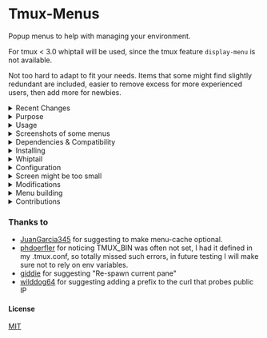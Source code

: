 # Tmux-Menus

Popup menus to help with managing your environment.

For tmux < 3.0 whiptail will be used, since the tmux feature
`display-menu` is not available.

Not too hard to adapt to fit your needs. Items that some
might find slightly redundant are included, easier to remove excess for more
experienced users, then add more for newbies.

<details>
<summary>Recent Changes</summary>
<br>

- Fixed Reload Config in Whiptail.
- Added option to disable caching.
- Fixed a glitch with dynamic content on some platforms.
- Moved Paste Buffers to main & public IP to Extras. Checked and updated min sizes
- Menu 'Missing Keys' limited to tmux >= 2.0

</details>
<details>
<summary>Purpose</summary>
<br>

Some basic popup menus come as the default
(See *Configuration* for how to disable them)

- `<prefix> <` displays some Windows handling options
- `<prefix> >` displays some pane handling options
- Right-click on a pane, ALT-right-click on a pane, status or status left.

Rather lacking and since they're written as hard-to-read one-liners,
a more integrated approach with navigation and adaptability seemed
the way to go, also covering more than panes and windows.

Not solely meant for beginners, I use it myself all the time:

- When connecting using terminals without much support for Meta or Ctrl,
this gives access to all the actions that aren't available with the
regular shortcuts. For instance, when running iSH the console keyboard is
pretty limited.
- Tasks that would need external scripts to avoid hard-to-read
complex bind one-liners, such as killing the current session, without getting
disconnected.
- When direct typing would be much longer.
Example: Kill the server directly with 12 keys:
`<prefix> : kill-ser <tab> <enter>`
with the menus 5 keys: `<prefix> \ A x y`
- Actions used to seldom to be remembered as shortcuts.

</details>
<details>
<summary>Usage</summary>
<br>

Once installed, hit the trigger to get the main menu to pop up.
The default is `<prefix> \` see Configuration below for how to change it.

</details>
<details>
<summary>Screenshots of some menus</summary>
<br>

The grey one is generated with whiptail, as can be seen whiptail menus use a lot more screen real estate. The rest are generated by the tmux built-in `display-menu`

![help-summary](https://github.com/jaclu/tmux-menus/assets/5046648/8288c2be-6a0b-4d56-8ffd-45ac2c46d409)
![main](https://github.com/jaclu/tmux-menus/assets/5046648/78f60a8c-cc8c-4a73-a4a6-444e5f82e813)
![pane](https://github.com/jaclu/tmux-menus/assets/5046648/d0f946b2-90c8-43bf-81ee-91d7adb48d64)
![missing_keys](https://github.com/jaclu/tmux-menus/assets/5046648/df381f93-3e7e-4ac5-bd06-e752c41eb6ef)
![sessions](https://github.com/jaclu/tmux-menus/assets/5046648/61154003-e812-4e5f-8ecc-4797dccd471f)
![sessions-wt](https://github.com/jaclu/tmux-menus/assets/5046648/55fdddde-7cbd-42b8-81da-796509fdf8c6)

</details>
<details>
<summary>Dependencies & Compatibility</summary>

### Dependencies

If tmux >= 3.0 is used, whiptail is not needed

#### Linux

In most cases whiptail is installed by default on Linux distros. If not, install it using your package manager.
One gotcha is that in the Red Hat universe the package is not called whiptail, the package containing whiptail is called `newt`.

#### MacOS

MacOS does not come with whiptail, but it is available in Homebrew

### Compatability

Version | Notice
-|-
3.2 | Fully compatible
3.0 - 3.1c | Menu centering is not supported, it's displayed top left if C is selected.
1.9 - 2.9a | Needs whiptail. Menu location setting ignored.
1.7 - 1.8  | tpm is not available, so the plugin needs to be initialized by running [path to tmux-menus]/menus.tmux directly from the conf file

The above table covers compatibility for the general tool. Some items
has a min tmux version set, if the running tmux doesn't match this,
that item will be skipped, this is by no means perfect, so if you find I set incorrect limits on some feature, please let me know!

</details>
<details>
<summary>Installing</summary>

### Via TPM (recommended)

The easiest way to install `tmux-menus` is via the [Tmux Plugin
Manager](https://github.com/tmux-plugins/tpm).

1. Add plugin to the list of TPM plugins in `.tmux.conf`:

    ``` tmux
    set -g @plugin 'jaclu/tmux-menus'
    ```

2. Hit `<prefix> + I` to install the plugin and activate it. You should
    now be able to use the plugin.

### Manual Installation

1. Clone the repository

    ``` sh
    git clone https://github.com/jaclu/tmux-menus ~/clone/path
    ```

2. Add this line to the bottom of `.tmux.conf`

    ``` tmux
    run-shell ~/clone/path/menus.tmux
    ```

3. Reload the `tmux` environment

    ``` sh
    # type this inside tmux
    $ tmux source-file ~/.tmux.conf
    ```

You should now be able to use `tmux-menus` immediately.

</details>
<details>
<summary>Whiptail</summary>
<br>

These menus can also be displayed using Whiptail, be aware that in order
to run whiptail dialogs via a shortcut, the current (if any) task is
suspended, dialogs are run, and when done the suspended task is
reactivated.

The downside of this is that if no current tasks were running in
the active pane, you will see `fg: no current job` being printed when
the dialog is exited. This can be ignored.

The menu system works the same using Whiptail, however the menu
shortcuts are not as convenient, since Whiptail does not differentiate
between upper and lower case letters, and does not at all support
special keys like 'Left' or 'Home'

If tmux is < 3.0 whiptail will automatically be used.
If you want to use Whiptail on modern tmuxes set this env variable outside tmux, or in tmux conf: `export FORCE_WHIPTAIL_MENUS=1`

</details>
<details>
<summary>Configuration</summary>

### Changing the key bindings for this plugin

The default trigger is `<prefix> \` The trigger is configured like this:

```tmux
set -g @menus_trigger F9
```

Please note that non-standard keys, like the default backslash need to
be prefixed with an `\` in order not to confuse tmux.

If you want to trigger menus without first hitting `<prefix>`

```tmux
set -g @menus_without_prefix Yes
```

This param can be either Yes/true or No/false (the default)

### Menu location

The default locations are: `C` for tmux >= 3.2 `P` otherwise. If whiptail is used, menu location is ignored

```tmux
set -g @menus_location_x W
set -g @menus_location_y S
```

For all location options see the tmux man page, search for `display-menu`. The basic options are:

Value | Flag | Meaning
-|-|-
C | Both | The centre of the terminal (tmux 3.2 or newer)
R | -x   | The right side of the terminal
P | Both | The bottom left of the pane
M | Both | The mouse position
W | Both | The window position on the status line
S | -y   | The line above or below the status line

### Disable caching

By default menu items are cached, set this to `No` to disable all caching.

```tmux
set -g @menus_use_cache No
```

To be more precise, items listed inside `static_content()` are cached. Some items need to be freshly generated each time a menu is displayed, those items are defines in `dynamic_content()` see [scripts/panes.sh](items/panes.sh) for an example of this. In that case, the label changes between Zoom and Un-Zoom for the zooming action.

The plugin remmebers what tmux version you used last time. If another version is detected as the plugin is initialized, the entire cache is dropped. Same if a menu script is changed, if the script is newer than the cache, that cache item is regenerated.

### Pointer to the config file

```tmux
set -g @menus_config_file '~/.configs/tmux.conf'
```

In the main menu, you can request the config file to be reloaded.
The defaults for this are:

 1. @menus_config_file - if this is defined in the tmux config file, it will be used.
 2. $TMUX_CONF - if this is present in the environment, it will be used.
 3. $XDG_CONFIG_HOME/tmux/tmux.conf - if $XDG_CONFIG_HOME is defined.
 4. ~/.tmux.conf - Default if none of the above are set.

When a reload is requested, the conf file will be prompted for, defaulting to the above. It can be manually changed.

### Logging


Per default logging is disabled. If you want to use it, provide a log file name like this

```tmux
set -g @menus_log_file '~/tmp/tmux-menus.log'
```

</details>
<details>
<summary>Screen might be too small</summary>
<br>
    
tmux does not give any error if a menu doesn't fit the available screen.
The only hint is that the menu is terminated instantaneously.
Since this test is far from perfect, and some computers are really slow,
the current assumption is that if it was displayed < 0.5 seconds
(on most modern computers it will be below 0.03), it was likely due
to screen size. And this error will be displayed on the status-bar:

```tmux
tmux-menus ERROR: Screen might be too small
```

It will also be displayed if the menu is closed right away intentionally
or unintentionally, so there will no doubt sometimes be false positives.
If it doesen't happen the next time the menu is attempted, it can be ignored.

</details>
<details>
<summary>Modifications</summary>
<br>

Each menu is a script, so you can edit a menu script, and once saved,
the new content is displayed the next time you trigger that menu.

Rapid development with minimal fuzz.

If you are struggling with a menu edit, run that menu item in a pane
of the tmux session you are working on, something like

```bash
./items/sessions.sh
```

This directly triggers that menu and displays any syntax errors on the
command line.

If `@menus_log_file` is defined, you can use logging like this:

```bash
log_it "foo is now [$foo]"
```

If you are triggering a menu from the command line, you can use direct echo,
but then you need to remove it before using it via the trigger, since tmux sees any
script output as a potential error and display it in a scroll-back buffer.

</details>
<details>
<summary>Menu building</summary>
<br>

Each item consists of at least two params

- min tmux version for this item, set to 0.0 if assumed to always work
- Type of menu item, see below
- Additional params depending on the item type

Item types and their parameters

- M - Open another menu
  - shortcut for this item, or "" if none wanted
  - label
  - menu script
- C - run tmux Command
  - shortcut for this item, or "" if none wanted
  - label
  - tmux command
- E - run External command
  - shortcut for this item, or "" if none wanted
  - label
  - external command
- T - Display text line
  - text to display. Any initial "-" (making it unselectable in tmux menus) will be skipped if whiptail is used, since a leading "-" would cause it to crash.
- S - Separator/Spacer line line
  - no params

### Sample script

```shell
#!/bin/sh

#
#  This script is assumed to have been placed in the items folder of
#  this repo, if not, you will need to change the s to the support
#  scripts below.
#
static_content() {
  menu_name="Simple Test"

  #
  # Be aware:
  #   The first 'set' to define a new menu segment should not use
  #   'set -- "@" \', if that is done, it will just continue to build on
  #   what was defined in the previous menu segment!
  #   'set -- \' creates a new set of parameters for menu_generate_part
  #
  set -- \
    0.0 M Left "Back to Main menu  <==" "main.sh" \
    0.0 S \
    0.0 T "Example of a line extending action" \
    2.0 C "\$" "<P> Rename this session" "command-prompt -I '#S' \
        'rename-session -- \"%%\"'" \
    0.0 S \
    0.0 T "Example of action reloading the menu" \
    1.8 C z "<P> Zoom pane toggle" "resize-pane -Z $menu_reload"

  menu_generate_part 1 "$@"
}

#===============================================================
#
#   Main
#
#===============================================================

#  Full path to tmux-menux plugin
D_TM_BASE_="$(realpath -- "$(dirname -- "$(dirname -- "$0")")")"

# shellcheck source=scripts/dialog_handling.sh
. "$D_TM_BASE_PATH"/scripts/dialog_handling.sh
```

### Complex param building for menu items

If whilst building the dialog, you need to take a break and check some
condition, you just pause the `set --` param assignments, do the check
and then resume param assignment using `set -- "$@"`

Something like this:

```shell
...
    1.8 C z "<P> Zoom pane toggle" "resize-pane -Z $menu_reload"

if tmux display-message -p '#{pane_marked_set}' | grep -q '1'; then
    set -- "$@" \
        2.1 C s "Swap current pane with marked" "swap-pane $menu_reload"
fi

set -- "$@" \
    1.7 C "{" "<P> Swap pane with prev" "swap-pane -U $menu_reload" \
...
```

</details>
<details>
<summary>Contributions</summary>
<br>

Contributions are welcome, and they're appreciated.
Every little bit helps, and credit is always given.

The best way to send feedback is to file an [issue](https://github.com/jaclu/tmux-menus/issues)

</details>

### Thanks to

- [JuanGarcia345](https://github.com/JuanGarcia345) for suggesting to make menu-cache optional.
- [phdoerfler](https://github.com/phdoerfler) for noticing TMUX_BIN was often not set,
I had it defined in my .tmux.conf, so totally missed such errors, in future testing I
will make sure not to rely on env variables.
- [giddie](https://github.com/giddie) for suggesting "Re-spawn current pane"
- [wilddog64](https://github.com/wilddog64) for suggesting adding a prefix
to the curl that probes public IP

#### License

[MIT](LICENSE)
